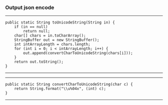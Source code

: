 
  ### Output json encode
---  
    public static String toUnicodeString(String in) {
        if (in == null)
            return null;
        char[] chars = in.toCharArray();
        StringBuffer out = new StringBuffer();
        int intArrayLength = chars.length;
        for (int i = 0; i < intArrayLength; i++) {
            out.append(convertCharToUnicodeString(chars[i]));
        }
        return out.toString();
    }
--- 
---
    public static String convertCharToUnicodeString(char c) {
        return String.format("\\u%04x", (int) c);
    }
---
